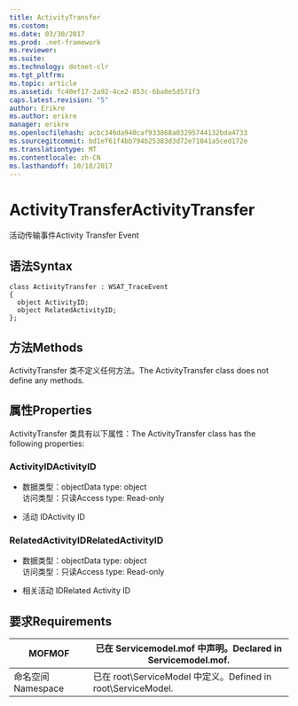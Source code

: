 ```yaml
---
title: ActivityTransfer
ms.custom: 
ms.date: 03/30/2017
ms.prod: .net-framework
ms.reviewer: 
ms.suite: 
ms.technology: dotnet-clr
ms.tgt_pltfrm: 
ms.topic: article
ms.assetid: fc40ef17-2a92-4ce2-853c-6ba8e5d571f3
caps.latest.revision: "5"
author: Erikre
ms.author: erikre
manager: erikre
ms.openlocfilehash: acbc346da940caf933868a03295744132bda4733
ms.sourcegitcommit: bd1ef61f4bb794b25383d3d72e71041a5ced172e
ms.translationtype: MT
ms.contentlocale: zh-CN
ms.lasthandoff: 10/18/2017
---
```

# <a name="activitytransfer"></a><span data-ttu-id="6a68a-102">ActivityTransfer</span><span class="sxs-lookup"><span data-stu-id="6a68a-102">ActivityTransfer</span></span>
<span data-ttu-id="6a68a-103">活动传输事件</span><span class="sxs-lookup"><span data-stu-id="6a68a-103">Activity Transfer Event</span></span>  
  
## <a name="syntax"></a><span data-ttu-id="6a68a-104">语法</span><span class="sxs-lookup"><span data-stu-id="6a68a-104">Syntax</span></span>  
  
```  
class ActivityTransfer : WSAT_TraceEvent  
{  
  object ActivityID;  
  object RelatedActivityID;  
};  
```  
  
## <a name="methods"></a><span data-ttu-id="6a68a-105">方法</span><span class="sxs-lookup"><span data-stu-id="6a68a-105">Methods</span></span>  
 <span data-ttu-id="6a68a-106">ActivityTransfer 类不定义任何方法。</span><span class="sxs-lookup"><span data-stu-id="6a68a-106">The ActivityTransfer class does not define any methods.</span></span>  
  
## <a name="properties"></a><span data-ttu-id="6a68a-107">属性</span><span class="sxs-lookup"><span data-stu-id="6a68a-107">Properties</span></span>  
 <span data-ttu-id="6a68a-108">ActivityTransfer 类具有以下属性：</span><span class="sxs-lookup"><span data-stu-id="6a68a-108">The ActivityTransfer class has the following properties:</span></span>  
  
### <a name="activityid"></a><span data-ttu-id="6a68a-109">ActivityID</span><span class="sxs-lookup"><span data-stu-id="6a68a-109">ActivityID</span></span>  
  
-   <span data-ttu-id="6a68a-110">数据类型：object</span><span class="sxs-lookup"><span data-stu-id="6a68a-110">Data type: object</span></span>  
    <span data-ttu-id="6a68a-111">访问类型：只读</span><span class="sxs-lookup"><span data-stu-id="6a68a-111">Access type: Read-only</span></span>  
  
-   <span data-ttu-id="6a68a-112">活动 ID</span><span class="sxs-lookup"><span data-stu-id="6a68a-112">Activity ID</span></span>  
  
### <a name="relatedactivityid"></a><span data-ttu-id="6a68a-113">RelatedActivityID</span><span class="sxs-lookup"><span data-stu-id="6a68a-113">RelatedActivityID</span></span>  
  
-   <span data-ttu-id="6a68a-114">数据类型：object</span><span class="sxs-lookup"><span data-stu-id="6a68a-114">Data type: object</span></span>  
    <span data-ttu-id="6a68a-115">访问类型：只读</span><span class="sxs-lookup"><span data-stu-id="6a68a-115">Access type: Read-only</span></span>  
  
-   <span data-ttu-id="6a68a-116">相关活动 ID</span><span class="sxs-lookup"><span data-stu-id="6a68a-116">Related Activity ID</span></span>  
  
## <a name="requirements"></a><span data-ttu-id="6a68a-117">要求</span><span class="sxs-lookup"><span data-stu-id="6a68a-117">Requirements</span></span>  
  
|<span data-ttu-id="6a68a-118">MOF</span><span class="sxs-lookup"><span data-stu-id="6a68a-118">MOF</span></span>|<span data-ttu-id="6a68a-119">已在 Servicemodel.mof 中声明。</span><span class="sxs-lookup"><span data-stu-id="6a68a-119">Declared in Servicemodel.mof.</span></span>|  
|---------|-----------------------------------|  
|<span data-ttu-id="6a68a-120">命名空间</span><span class="sxs-lookup"><span data-stu-id="6a68a-120">Namespace</span></span>|<span data-ttu-id="6a68a-121">已在 root\ServiceModel 中定义。</span><span class="sxs-lookup"><span data-stu-id="6a68a-121">Defined in root\ServiceModel.</span></span>|
